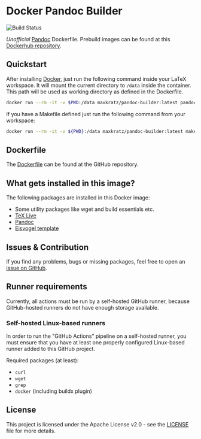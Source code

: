 # Docker Pandoc Builder

![Build Status](https://github.com/maxkratz/docker_pandoc-builder/actions/workflows/build-and-push.yml/badge.svg?branch=main)

*Unofficial* [Pandoc](https://github.com/jgm/pandoc) Dockerfile.
Prebuild images can be found at this [Dockerhub repository](https://hub.docker.com/r/maxkratz/pandoc-builder).


## Quickstart
After installing [Docker](https://docs.docker.com/get-docker/), just run the following command inside your LaTeX workspace.
It will mount the current directory to `/data` inside the container.
This path will be used as working directory as defined in the Dockerfile.

```sh
docker run --rm -it -v $PWD:/data maxkratz/pandoc-builder:latest pandoc input.md -o output.pdf --from markdown --template eisvogel
```

If you have a Makefile defined just run the following command from your workspace:

```sh
docker run --rm -it -v ${PWD}:/data maxkratz/pandoc-builder:latest make
```


## Dockerfile
The [Dockerfile](https://github.com/maxkratz/docker_pandoc-builder/blob/main/Dockerfile) can be found at the GitHub repository.


## What gets installed in this image?
The following packages are installed in this Docker image:

* Some utility packages like wget and build essentials etc.
* [TeX Live](https://www.tug.org/texlive/acquire-netinstall.html)
* [Pandoc](https://github.com/jgm/pandoc)
* [Eisvogel template](https://github.com/Wandmalfarbe/pandoc-latex-template)


## Issues & Contribution
If you find any problems, bugs or missing packages, feel free to open an [issue on GitHub](https://github.com/maxkratz/docker_pandoc-builder/issues).


## Runner requirements
Currently, all actions must be run by a self-hosted GitHub runner, because GitHub-hosted runners do not have enough storage available.

### Self-hosted Linux-based runners
In order to run the "GitHub Actions" pipeline on a self-hosted runner, you must ensure that you have at least one properly configured Linux-based runner added to this GitHub project.

Required packages (at least):
- `curl`
- `wget`
- `grep`
- `docker` (including buildx plugin)


## License
This project is licensed under the Apache License v2.0 - see the [LICENSE](./LICENSE) file for more details.
